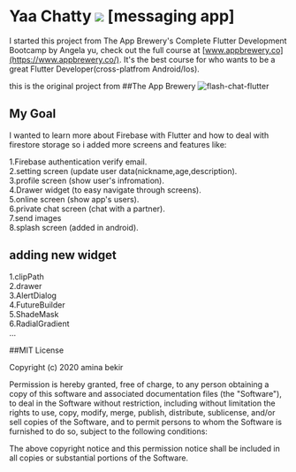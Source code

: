 

# Yaa Chatty ![](https://github.com/am1994/YaaChatty/blob/master/icons8-weixin-64.png) [messaging app]

I started this project from The App Brewery's Complete Flutter Development Bootcamp by Angela yu, 
check out the full course at [www.appbrewery.co](https://www.appbrewery.co/). It's the best course for who wants to  be a great Flutter Developer(cross-platfrom Android/Ios).

this is the original project from ##The App Brewery ![flash-chat-flutter](https://github.com/londonappbrewery/flash-chat-flutter)

## My Goal

I wanted to learn more about Firebase with  Flutter and how to deal with firestore storage so i added more screens and features like:<br/>

1.Firebase authentication verify email. <br/>
2.setting screen (update user data(nickname,age,description).<br/>
3.profile screen (show user's infromation).<br/>
4.Drawer widget (to easy navigate through screens).<br/>
5.online screen (show app's users).<br/>
6.private chat screen (chat with a partner).<br/>
7.send images <br/>
8.splash screen (added in android).<br/>


## adding new widget

 1.clipPath<br/>
 2.drawer<br/>
 3.AlertDialog<br/>
 4.FutureBuilder<br/>
 5.ShadeMask<br/>
 6.RadialGradient<br/>
 ...<br/>
 
 ##MIT License

Copyright (c) 2020 amina bekir

Permission is hereby granted, free of charge, to any person obtaining a copy
of this software and associated documentation files (the "Software"), to deal
in the Software without restriction, including without limitation the rights
to use, copy, modify, merge, publish, distribute, sublicense, and/or sell
copies of the Software, and to permit persons to whom the Software is
furnished to do so, subject to the following conditions:

The above copyright notice and this permission notice shall be included in all
copies or substantial portions of the Software.


